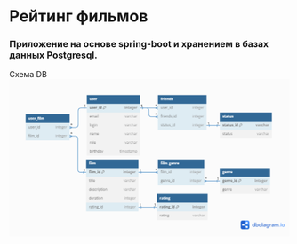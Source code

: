 # Рейтинг фильмов
### Приложение на основе spring-boot и хранением в базах данных Postgresql.
Схема DB ![Схема db](db%20ver2.png)
